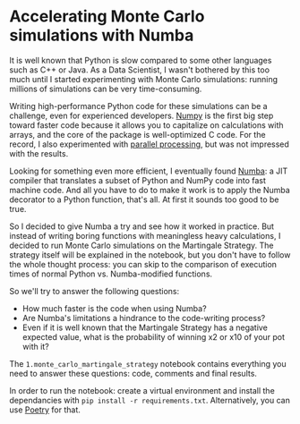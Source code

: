 # Accelerating Monte Carlo simulations with Numba

It is well known that Python is slow compared to some other languages such as C++ or Java. As a Data Scientist, I wasn't bothered by this too much until I started experimenting with Monte Carlo simulations: running millions of simulations can be very time-consuming. 

Writing high-performance Python code for these simulations can be a challenge, even for experienced developers. [Numpy](https://numpy.org/) is the first big step toward faster code because it allows you to capitalize on calculations with arrays, and the core of the package is well-optimized C code. For the record, I also experimented with [parallel processing](https://docs.python.org/3/library/multiprocessing.html), but was not impressed with the results.

Looking for something even more efficient, I eventually found [Numba](https://numba.pydata.org): a JIT compiler that translates a subset of Python and NumPy code into fast machine code. And all you have to do to make it work is to apply the Numba decorator to a Python function, that's all. At first it sounds too good to be true.

So I decided to give Numba a try and see how it worked in practice. But instead of writing boring functions with meaningless heavy calculations, I decided to run Monte Carlo simulations on the Martingale Strategy. The strategy itself will be explained in the notebook, but you don't have to follow the whole thought process: you can skip to the comparison of execution times of normal Python vs. Numba-modified functions.

So we'll try to answer the following questions:
- How much faster is the code when using Numba?
- Are Numba's limitations a hindrance to the code-writing process?
- Even if it is well known that the Martingale Strategy has a negative expected value, what is the probability of winning x2 or x10 of your pot with it?

The `1.monte_carlo_martingale_strategy` notebook contains everything you need to answer these questions: code, comments and final results.

In order to run the notebook: create a virtual environment and install the dependancies with `pip install -r requirements.txt`. Alternatively, you can use [Poetry](https://python-poetry.org/) for that.
